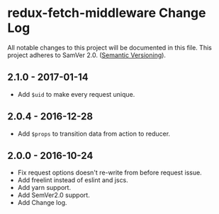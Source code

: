 # redux-fetch-middleware Change Log
All notable changes to this project will be documented in this file.
This project adheres to SamVer 2.0. ([Semantic Versioning](http://semver.org/)).

## 2.1.0 - 2017-01-14

- Add `$uid` to make every request unique.

## 2.0.4 - 2016-12-28

- Add `$props` to transition data from action to reducer.

## 2.0.0 - 2016-10-24

- Fix request options doesn't re-write from before request issue.
- Add freelint instead of eslint and jscs.
- Add yarn support.
- Add SemVer2.0 support.
- Add Change log.
